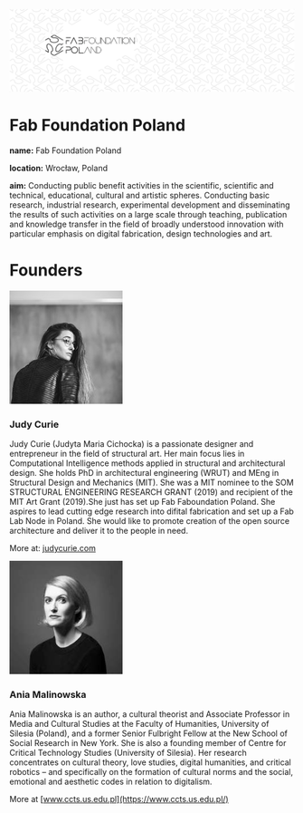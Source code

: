 ![](./assets/ffp-background1.jpg)
# Fab Foundation Poland

**name:** Fab Foundation Poland

**location:** Wrocław, Poland

**aim:** Conducting public benefit activities in the scientific, scientific and technical, educational, cultural and artistic spheres. Conducting basic research, industrial research, experimental development and disseminating the results of such activities on a large scale through teaching, publication and knowledge transfer in the field of broadly understood innovation with particular emphasis on digital fabrication, design technologies and art.


# Founders


![](./assets/judycurie200.jpg)
### **Judy Curie**

Judy Curie (Judyta Maria Cichocka) is a passionate designer and entrepreneur in the field of structural art. Her main focus lies in Computational Intelligence methods applied in structural and architectural design. She holds PhD in architectural engineering (WRUT) and MEng in Structural Design and Mechanics (MIT). She was a MIT nominee to the SOM STRUCTURAL ENGINEERING RESEARCH GRANT (2019) and recipient of the MIT Art Grant (2019).She just has set up Fab Faboundation Poland. She aspires to lead cutting edge research into difital fabrication and set up a Fab Lab Node in Poland. She would like to promote creation of the open source architecture and deliver it to the people in need. 

More at: [judycurie.com](https://judycurie.com/)

![](./assets/aniamalinowska200.jpg)
### **Ania Malinowska**

Ania Malinowska is an author, a cultural theorist and Associate Professor in Media and Cultural Studies at the Faculty of Humanities, University of Silesia (Poland), and a former Senior Fulbright Fellow at the New School of Social Research in New York. She is also a founding member of Centre for Critical Technology Studies (University of Silesia). Her research concentrates on cultural theory, love studies, digital humanities, and critical robotics – and specifically on the formation of cultural norms and the social, emotional and aesthetic codes in relation to digitalism.

More at [www.ccts.us.edu.pl](https://www.ccts.us.edu.pl/)


